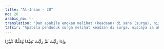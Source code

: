 ```yaml
---
title: "Al-Insan - 20"
no: 20
arabic_no: ٢٠
translation: "Dan apabila engkau melihat (keadaan) di sana (surga), niscaya engkau akan melihat berbagai macam kenikmatan dan kerajaan yang besar."
tafsir: "Apabila penduduk surga melihat keadaan di surga, niscaya ia akan melihat berbagai macam kenikmatan dan kerajaan yang besar. Kalau dilihat surga itu menurut penuturan ayat ini bagaikan sebuah kerajaan besar yang tiada taranya, sehingga banyak penafsiran yang saling berbeda tentang pengertian kerajaan besar itu. Yang terpenting bagi kita ialah beriman dan percaya tentang adanya surga yang tidak dapat dilukiskan."
---
```


وَاِذَا رَاَيْتَ ثَمَّ رَاَيْتَ نَعِيْمًا وَّمُلْكًا كَبِيْرًا 
